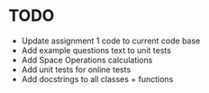 # TODO

- Update assignment 1 code to current code base
- Add example questions text to unit tests
- Add Space Operations calculations
- Add unit tests for online tests
- Add docstrings to all classes + functions
